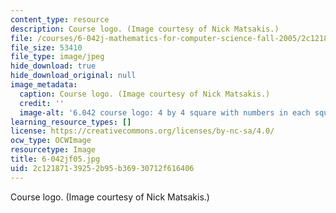 ```yaml
---
content_type: resource
description: Course logo. (Image courtesy of Nick Matsakis.)
file: /courses/6-042j-mathematics-for-computer-science-fall-2005/2c12187139252b95b36930712f616406_6-042jf05.jpg
file_size: 53410
file_type: image/jpeg
hide_download: true
hide_download_original: null
image_metadata:
  caption: Course logo. (Image courtesy of Nick Matsakis.)
  credit: ''
  image-alt: '6.042 course logo: 4 by 4 square with numbers in each square.'
learning_resource_types: []
license: https://creativecommons.org/licenses/by-nc-sa/4.0/
ocw_type: OCWImage
resourcetype: Image
title: 6-042jf05.jpg
uid: 2c121871-3925-2b95-b369-30712f616406
---
```

Course logo. (Image courtesy of Nick Matsakis.)